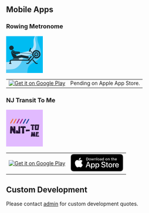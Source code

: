 ## Mobile Apps

### Rowing Metronome

<img src="./docs/assets/rowing_metronome_icon.png" width="100" height="100">

<table border="0">
  <tr>
    <td>
      <a href='https://play.google.com/store/apps/details?id=com.ftwassociates.rowing_metronome&pcampaignid=pcampaignidMKT-Other-global-all-co-prtnr-py-PartBadge-Mar2515-1'>
          <img alt='Get it on Google Play' src='https://play.google.com/intl/en_us/badges/static/images/badges/en_badge_web_generic.png' width="175"/>
      </a>
    </td>
    <td>
      Pending on Apple App Store.
    </td>
  </tr>
</table>


### NJ Transit To Me

<img src="./docs/assets/njt_tome_icon.png" width="100" height="100">

<table border="0">
  <tr>
    <td>
      <a href='https://play.google.com/store/apps/details?id=com.ftwassociates.njt_tome_app&pcampaignid=pcampaignidMKT-Other-global-all-co-prtnr-py-PartBadge-Mar2515-1'>
        <img alt='Get it on Google Play' src='https://play.google.com/intl/en_us/badges/static/images/badges/en_badge_web_generic.png' width="175"/></a>
      </td>
    <td>
      <a href="https://apps.apple.com/app/nj-transit-to-me/id1612073958">
        <img alt="Download on the App Store" src="./assets/images/app_store_download.png" width="145">
      </a>
    </td>
  </tr>
</table>

## Custom Development

Please contact [admin](mailto:admin@ftwassociates.com) for custom
development quotes.

